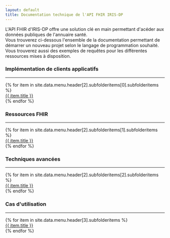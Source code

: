 ```yaml
---
layout: default
title: Documentation technique de l'API FHIR IRIS-DP
---
```


<div>
    L'API FHIR d'IRIS-DP offre une solution clé en main permettant d'acéder aux données publiques de l'annuaire santé.
</div>
<div>
    Vous trouverez ci-dessous l'ensemble de la documentation permettant de démarrer un nouveau projet selon le langage de programmation souhaité.
</div>
<div class="mb-2">
    Vous trouverez aussi des exemples de requêtes pour les différentes ressources mises à disposition.
</div>

<div class="row">
    <div class="border rounded col p-2 m-1">
        <h3>Implémentation de clients applicatifs</h3>
        <hr aria-hidden="true">
        <div>
            {% for item in site.data.menu.header[2].subfolderitems[0].subfolderitems %}
                <div><a href="{{ item.url | relative_url }}">{{ item.title }}</a></div>
            {% endfor %}
        </div>
    </div>
    <div class="border rounded col p-2 m-1">
        <h3>Ressources FHIR</h3>
        <hr aria-hidden="true">
        <div>
            {% for item in site.data.menu.header[2].subfolderitems[1].subfolderitems %}
                <div><a href="{{ item.url | relative_url }}">{{ item.title }}</a></div>
            {% endfor %}
        </div>
    </div>
    <div class="border rounded col p-2 m-1">
        <h3>Techniques avancées</h3>
        <hr aria-hidden="true">
        <div>
            {% for item in site.data.menu.header[2].subfolderitems[2].subfolderitems %}
                <div><a href="{{ item.url | relative_url }}">{{ item.title }}</a></div>
            {% endfor %}
        </div>
    </div>
</div>

<div class="row">
    <div class="border rounded col p-2 m-1">
        <h3>Cas d'utilisation</h3>
        <hr aria-hidden="true">
        <div>
            {% for item in site.data.menu.header[3].subfolderitems %}
                <div><a href="{{ item.url | relative_url }}">{{ item.title }}</a></div>
            {% endfor %}
        </div>
    </div>
</div>
